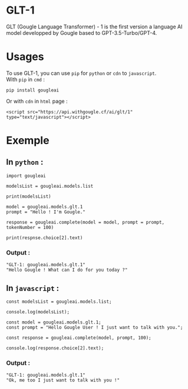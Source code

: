 # GLT-1
GLT (Gougle Language Transformer) - 1 is the first version a language AI model developped by Gougle based to GPT-3.5-Turbo/GPT-4.

# Usages
To use GLT-1, you can use `pip` for `python` or `cdn` to `javascript`.<br>
With `pip` in `cmd` :<br>
```
pip install gougleai
```
Or with `cdn` in `html` page :<br>
```
<script src="https://api.withgougle.cf/ai/glt/1" type="text/javascript"></script>
```

# Exemple
## In `python` :<br>
```
import gougleai

modelsList = gougleai.models.list

print(modelsList)

model = gougleai.models.glt.1
prompt = "Hello ! I'm Gougle."

response = gougleai.complete(model = model, prompt = prompt, tokenNumber = 100)

print(respnse.choice[2].text)
```

### Output :<br>
```
"GLT-1: gougleai.models.glt.1"
"Hello Gougle ! What can I do for you today ?"
```

## In `javascript` :<br>
```
const modelsList = gougleai.models.list;

console.log(modelsList);

const model = gougleai.models.glt.1;
const prompt = "Hello Gougle User ! I just want to talk with you.";

const response = gougleai.complete(model, prompt, 100);

console.log(response.choice[2].text);
```

### Output :<br>
```
"GLT-1: gougleai.models.glt.1"
"Ok, me too I just want to talk with you !"
```
